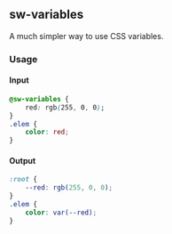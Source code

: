 ## sw-variables
A much simpler way to use CSS variables.

### Usage

#### Input
```css
@sw-variables {
    red: rgb(255, 0, 0);
}
.elem {
    color: red;
}
```

#### Output
```css
:root {
    --red: rgb(255, 0, 0);
}
.elem {
    color: var(--red);
}
```